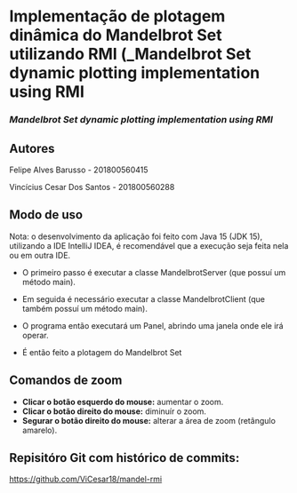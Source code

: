 # Implementação de plotagem dinâmica do Mandelbrot Set utilizando RMI (_Mandelbrot Set dynamic plotting implementation using RMI
### _Mandelbrot Set dynamic plotting implementation using RMI_

## Autores

Felipe Alves Barusso - 201800560415

Vincícius Cesar Dos Santos - 201800560288

## Modo de uso

Nota: o desenvolvimento da aplicação foi feito com Java 15 (JDK 15), utilizando a IDE IntelliJ IDEA, é recomendável que a execução seja feita nela ou em outra IDE.

* O primeiro passo é executar a classe MandelbrotServer (que possuí um método main).

* Em seguida é necessário executar a classe MandelbrotClient (que também possuí um método main).

* O programa então executará um Panel, abrindo uma janela onde ele irá operar.

* É então feito a plotagem do Mandelbrot Set

## Comandos de zoom

* **Clicar o botão esquerdo do mouse:** aumentar o zoom.
* **Clicar o botão direito do mouse:** diminuír o zoom.
* **Segurar o botão direito do mouse:** alterar a área de zoom (retângulo amarelo).

## Repisitóro Git com histórico de commits:

https://github.com/ViCesar18/mandel-rmi
